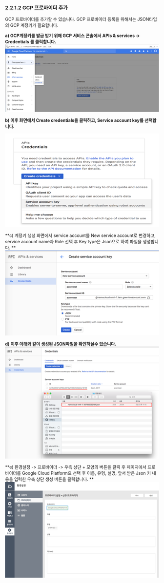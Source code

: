 ### 2.2.1.2 GCP 프로바이더 추가

GCP 프로바이더를 추가할 수 있습니다. GCP 프로바이더 등록을 위해서는 JSON타입의 GCP 계정키가 필요합니다.

**a\) GCP계정키를 발급 받기 위해 GCP 서비스 콘솔에서 APIs & services -&gt; Credentials 를 클릭합니다.**![](/assets/gcp-add1.png)

**b\) 이후 화면에서 Create credentials을 클릭하고, Service account key를 선택합니다.**

![](/assets/gcp-add2.png)

**c\) 계정키 생성 화면에서 service account를 New service account로 변경하고, service account name과 Role 선택 후 Key type은 Json으로 하여 파일을 생성합니다.  **![](/assets/gcp-add3.png)

**d\) 이후 아래와 같이 생성된 JSON파일을 확인하실수 있습니다.**![](/assets/gcp-add4.png)

**e\) 환경설정 -&gt; 프로바이더 -&gt; 우측 상단 + 모양의 버튼을 클릭 후 페이지에서 프로바이더를 Google Cloud Platform으 선택 후 이름, 유형, 설명, 앞서 받은 Json 키 내용을 입력한  우측 상단 생성 버튼을 클릭합니다. **![](/assets/gcp-provider.png)

